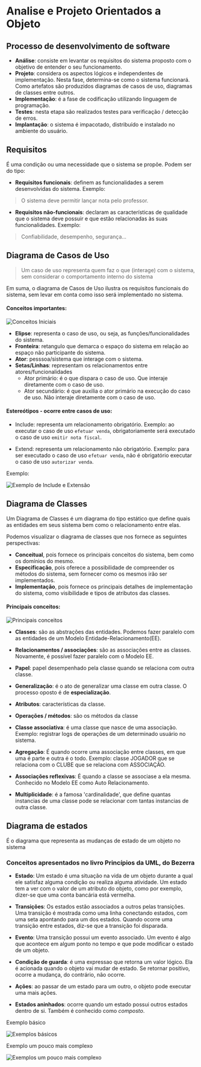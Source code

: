 # Analise e Projeto Orientados a Objeto

## Processo de desenvolvimento de software

+ **Análise**: consiste em levantar os requisitos do sistema proposto com o objetivo de entender o seu funcionamento.
+ **Projeto**: considera os aspectos lógicos e independentes de implementação. Nesta fase, determina-se como o sistema funcionará. Como artefatos são produzidos diagramas de casos de uso, diagramas de classes entre outros.
+ **Implementação**: é a fase de codificação utilizando linguagem de programação.
+ **Testes**: nesta etapa são realizados testes para verificação / detecção de erros.
+ **Implantação**: o sistema é impacotado, distribuído e instalado no ambiente do usuário.

## Requisitos

É uma condição ou uma necessidade que o sistema se propõe. Podem ser do tipo:

+ **Requisitos funcionais**: definem as funcionalidades a serem desenvolvidas do sistema. Exemplo:
> O sistema deve permitir lançar nota pelo professor.

+ **Requisitos não-funcionais**: declaram as características de qualidade que o sistema deve possuir e que estão relacionadas às suas funcionalidades. Exemplo:
> Confiabilidade, desempenho, segurança...

## Diagrama de Casos de Uso

> Um caso de uso representa quem faz o que (interage) com o sistema, sem considerar o comportamento interno do sistema

Em suma, o diagrama de Casos de Uso ilustra os requisitos funcionais do sistema, sem levar em conta como isso será implementado no sistema.

#### Conceitos importantes:

![Conceitos Iniciais](../images/uml/conceitos-iniciais.PNG)

+ **Elipse**: representa o caso de uso, ou seja, as funções/funcionalidades do sistema.
+ **Fronteira**: retangulo que demarca o espaço do sistema em relação ao espaço não participante do sistema.
+ **Ator**: pesssoa/sistema que interage com o sistema.
+ **Setas/Linhas**: representam os relacionamentos entre atores/funcionalidades
  + Ator primário: é o que dispara o caso de uso. Que interaje diretamente com o caso de uso.
  + Ator secundário: é que auxilia o ator primário na execução do caso de uso. Não interaje diretamente com o caso de uso.

#### Estereótipos - ocorre entre casos de uso:

+ Include: representa um relacionamento obrigatório. Exemplo: ao executar o caso de uso `efetuar venda`, obrigatoriamente será executado o caso de uso `emitir nota fiscal`.

+ Extend: representa um relacionamento não obrigatório. Exemplo: para ser executado o caso de uso `efetuar venda`, não é obrigatório executar o caso de uso `autorizar venda`.

Exemplo:

![Exemplo de Include e Extensão](../images/uml/extend-include-uml.PNG)

## Diagrama de Classes

Um Diagrama de Classes é um diagrama do tipo estático que define quais as entidades em seus sistema bem como o relacionamento entre elas.

Podemos visualizar o diagrama de classes que nos fornece as seguintes perspectivas:

+ **Conceitual**, pois fornece os principais conceitos do sistema, bem como os domínios do mesmo.
+ **Especificação**, pois oferece a possibilidade de compreender os métodos do sistema, sem fornecer como os mesmos irão ser implementados.
+ **Implementação**, pois fornece os principais detalhes de implementação do sistema, como visibilidade e tipos de atributos das classes.

#### Principais conceitos:

![Principais conceitos](../images/diagrama-classes-conceitos.png)

+ **Classes**: são as abstrações das entidades. Podemos fazer paralelo com as entidades de um Modelo Entidade-Relacionamento(EE).

+ **Relacionamentos / associações**: são as associações entre as classes. Novamente, é possível fazer paralelo com o Modelo EE.

+ **Papel**: papel desempenhado pela classe quando se relaciona com outra classe.

+ **Generalização**: é o ato de generalizar uma classe em outra classe. O processo oposto é de **especialização**.

+ **Atributos**: características da classe.

+ **Operações / métodos**: são os métodos da classe

+ **Classe associativa**: é uma classe que nasce de uma associação. Exemplo: registrar logs de operações de um determinado usuário no sistema.

+ **Agregação**: É quando ocorre uma associação entre classes, em que uma é parte e outra é o todo. Exemplo: classe JOGADOR que se relaciona com o CLUBE que se relaciona com ASSOCIAÇÃO.

+ **Associações reflexivas**: É quando a classe se associase a ela mesma. Conhecido no Modelo EE como Auto Relacionamento.

+ **Multiplicidade**: é a famosa 'cardinalidade', que define quantas instancias de uma classe pode se relacionar com tantas instancias de outra classe.

## Diagrama de estados

É o diagrama que representa as mudanças de estado de um objeto no sistema

### Conceitos apresentados no livro Princípios da UML, do Bezerra

+ **Estado**: Um estado é uma situação na vida de um objeto durante a qual ele satisfaz algu­ma condição ou realiza alguma atividade. Um estado tem a ver com o valor de um atributo do objeto, como por exemplo, dizer-se que uma conta bancária está vermelha.

+ **Transições**: Os estados estão associados a outros pelas transições. Uma transição é mostrada como uma linha conectando estados, com uma seta apontando para um dos es­tados. Quando ocorre uma transição entre estados, diz-se que a transição foi dis­parada.

+ **Evento**: Uma transição possui um evento associado. Um evento é algo que acontece em algum ponto no tempo e que pode modificar o estado de um objeto.

+ **Condição de guarda**: é uma expressao que retorna um valor lógico. Ela é acionada quando o objeto vai mudar de estado. Se retornar positivo, ocorre a mudança, do contrário, não ocorre.

+ **Ações**: ao passar de um estado para um outro, o objeto pode executar uma mais ações.

+ **Estados aninhados**: ocorre quando um estado possui outros estados dentro de si. Também é conhecido como *composto*.

Exemplo básico

![Exemplos básicos](../images/uml/diagrama-estados1.png)

Exemplo um pouco mais complexo

![Exemplos um pouco mais complexo](../images/uml/diagrama-estados2.png)
